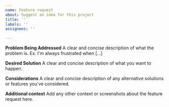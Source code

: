 ```yaml
---
name: Feature request
about: Suggest an idea for this project
title: ''
labels: ''
assignees: ''

---
```


**Problem Being Addressed**
A clear and concise description of what the problem is. Ex. I'm always frustrated when [...]

**Desired Solution**
A clear and concise description of what you want to happen.

**Considerations**
A clear and concise description of any alternative solutions or features you've considered.

**Additional context**
Add any other context or screenshots about the feature request here.
